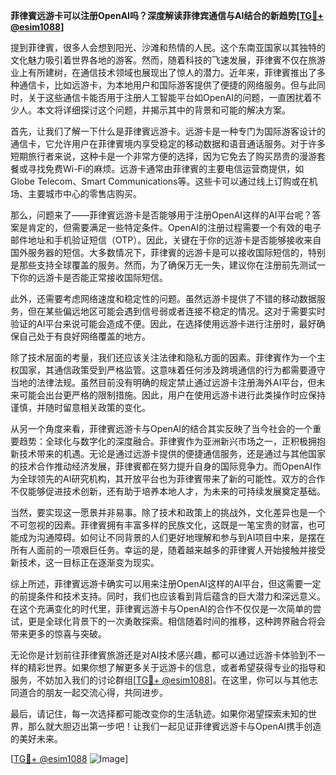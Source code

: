 **菲律賓远游卡可以注册OpenAI吗？深度解读菲律宾通信与AI结合的新趋势[[TG💪+ @esim1088](https://t.me/s/esim1088)]**

提到菲律賓，很多人会想到阳光、沙滩和热情的人民。这个东南亚国家以其独特的文化魅力吸引着世界各地的游客。然而，随着科技的飞速发展，菲律賓不仅在旅游业上有所建树，在通信技术领域也展现出了惊人的潜力。近年来，菲律賓推出了多种通信卡，比如远游卡，为本地用户和国际游客提供了便捷的网络服务。但与此同时，关于这些通信卡能否用于注册人工智能平台如OpenAI的问题，一直困扰着不少人。本文将详细探讨这个问题，并揭示其中的背景和可能的解决方案。

首先，让我们了解一下什么是菲律賓远游卡。远游卡是一种专门为国际游客设计的通信卡，它允许用户在菲律賓境内享受稳定的移动数据和语音通话服务。对于许多短期旅行者来说，这种卡是一个非常方便的选择，因为它免去了购买昂贵的漫游套餐或寻找免费Wi-Fi的麻烦。远游卡通常由菲律賓的主要电信运营商提供，如Globe Telecom、Smart Communications等。这些卡可以通过线上订购或在机场、主要城市中心的零售店购买。

那么，问题来了——菲律賓远游卡是否能够用于注册OpenAI这样的AI平台呢？答案是肯定的，但需要满足一些特定条件。OpenAI的注册过程需要一个有效的电子邮件地址和手机验证短信（OTP）。因此，关键在于你的远游卡是否能够接收来自国外服务器的短信。大多数情况下，菲律賓的远游卡是可以接收国际短信的，特别是那些支持全球覆盖的服务。然而，为了确保万无一失，建议你在注册前先测试一下你的远游卡是否能正常接收国际短信。

此外，还需要考虑网络速度和稳定性的问题。虽然远游卡提供了不错的移动数据服务，但在某些偏远地区可能会遇到信号弱或者连接不稳定的情况。这对于需要实时验证的AI平台来说可能会造成不便。因此，在选择使用远游卡进行注册时，最好确保自己处于有良好网络覆盖的地方。

除了技术层面的考量，我们还应该关注法律和隐私方面的因素。菲律賓作为一个主权国家，其通信政策受到严格监管。这意味着任何涉及跨境通信的行为都需要遵守当地的法律法规。虽然目前没有明确的规定禁止通过远游卡注册海外AI平台，但未来可能会出台更严格的限制措施。因此，用户在使用远游卡进行此类操作时应保持谨慎，并随时留意相关政策的变化。

从另一个角度来看，菲律賓远游卡与OpenAI的结合其实反映了当今社会的一个重要趋势：全球化与数字化的深度融合。菲律賓作为亚洲新兴市场之一，正积极拥抱新技术带来的机遇。无论是通过远游卡提供的便捷通信服务，还是通过与其他国家的技术合作推动经济发展，菲律賓都在努力提升自身的国际竞争力。而OpenAI作为全球领先的AI研究机构，其开放平台也为菲律賓带来了新的可能性。双方的合作不仅能够促进技术创新，还有助于培养本地人才，为未来的可持续发展奠定基础。

当然，要实现这一愿景并非易事。除了技术和政策上的挑战外，文化差异也是一个不可忽视的因素。菲律賓拥有丰富多样的民族文化，这既是一笔宝贵的财富，也可能成为沟通障碍。如何让不同背景的人们更好地理解和参与到AI项目中来，是摆在所有人面前的一项艰巨任务。幸运的是，随着越来越多的菲律賓人开始接触并接受新技术，这一目标正在逐渐变为现实。

综上所述，菲律賓远游卡确实可以用来注册OpenAI这样的AI平台，但这需要一定的前提条件和技术支持。同时，我们也应该看到背后蕴含的巨大潜力和深远意义。在这个充满变化的时代里，菲律賓远游卡与OpenAI的合作不仅仅是一次简单的尝试，更是全球化背景下的一次勇敢探索。相信随着时间的推移，这种跨界融合将会带来更多的惊喜与突破。

无论你是计划前往菲律賓旅游还是对AI技术感兴趣，都可以通过远游卡体验到不一样的精彩世界。如果你想了解更多关于远游卡的信息，或者希望获得专业的指导和服务，不妨加入我们的讨论群组[[TG💪+ @esim1088](https://t.me/s/esim1088)]。在这里，你可以与其他志同道合的朋友一起交流心得，共同进步。

最后，请记住，每一次选择都可能改变你的生活轨迹。如果你渴望探索未知的世界，那么就大胆迈出第一步吧！让我们一起见证菲律賓远游卡与OpenAI携手创造的美好未来。

[[TG💪+ @esim1088](https://t.me/s/esim1088) ![Image](https://i.postimg.cc/4NQfJmqS/Snipaste-2025-05-13-00-14-12.png)]